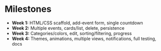 # Milestones

- **Week 1:** HTML/CSS scaffold, add-event form, single countdown
- **Week 2:** Multiple events, cards/list, delete, persistence
- **Week 3:** Categories/colors, edit, sorting/filtering, progress
- **Week 4:** Themes, animations, multiple views, notifications, full testing, docs
